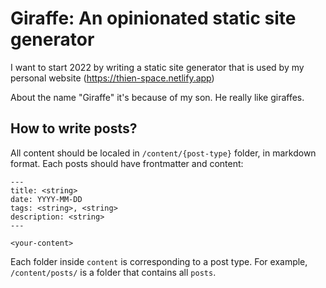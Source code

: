 # Giraffe: An opinionated static site generator

I want to start 2022 by writing a static site generator that is used by my personal website (https://thien-space.netlify.app)

About the name "Giraffe" it's because of my son. He really like giraffes.

## How to write posts?

All content should be localed in `/content/{post-type}` folder, in markdown format. Each posts should have frontmatter and content:

```
---
title: <string>
date: YYYY-MM-DD
tags: <string>, <string>
description: <string>
---

<your-content>
```

Each folder inside `content` is corresponding to a post type. For example, `/content/posts/` is a folder that contains all `posts`.
